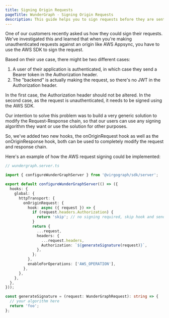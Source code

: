 ```yaml
---
title: Signing Origin Requests
pageTitle: WunderGraph - Signing Origin Requests
description: This guide helps you to sign requests before they are sent to the Origin
---
```


One of our customers recently asked us how they could sign their requests.
We've investigated this and learned that when you're making unauthenticated requests against an origin like AWS Appsync,
you have to use the AWS SDK to sign the request.

Based on their use case, there might be two different cases:

1. A user of their application is authenticated, in which case they send a Bearer token in the Authorization header.
2. The "backend" is actually making the request, so there's no JWT in the Authorization header.

In the first case, the Authorization header should not be altered.
In the second case, as the request is unauthenticated, it needs to be signed using the AWS SDK.

Our intention to solve this problem was to build a very generic solution to modify the Request-Response chain,
so that our users can use any signing algorithm they want or use the solution for other purposes.

So, we've added two new hooks, the onOriginRequest hook as well as the onOriginResponse hook,
both can be used to completely modify the request and response chain.

Here's an example of how the AWS request signing could be implemented:

```typescript
// wundergraph.server.ts

import { configureWunderGraphServer } from '@virgograph/sdk/server';

export default configureWunderGraphServer(() => ({
  hooks: {
    global: {
      httpTransport: {
        onOriginRequest: {
          hook: async ({ request }) => {
            if (request.headers.Authorization) {
              return 'skip'; // no signing required, skip hook and send original request
            }
            return {
              ...request,
              headers: {
                ...request.headers,
                Authorization: `${generateSignature(request)}`,
              },
            };
          },
          enableForOperations: ['AWS_OPERATION'],
        },
      },
    },
  },
}));

const generateSignature = (request: WunderGraphRequest): string => {
  // your algorithm here
  return 'foo';
};
```
